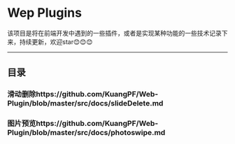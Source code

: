 # Wep Plugins
该项目是将在前端开发中遇到的一些插件，或者是实现某种功能的一些技术记录下来，持续更新，欢迎star:blush::blush::blush:

****
## 目录
### 滑动删除https://github.com/KuangPF/Web-Plugin/blob/master/src/docs/slideDelete.md
### 图片预览https://github.com/KuangPF/Web-Plugin/blob/master/src/docs/photoswipe.md
